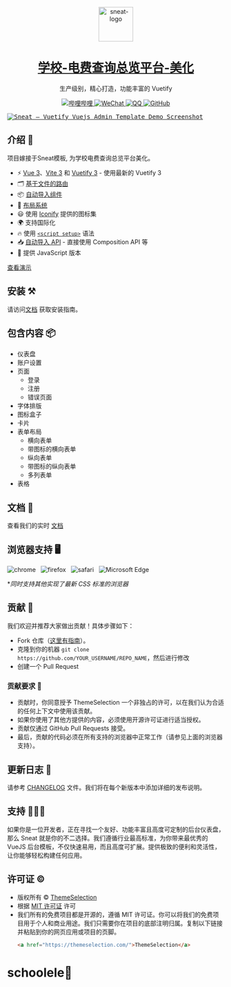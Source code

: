 <p align="center"></p>

<p align="center">
   <a href="https://themeselection.com/item/sneat-free-vuetify-vuejs-admin-template/" target="_blank">
      <img src="https://raw.githubusercontent.com/2547364328luotao/2547364328luotao.github.io/refs/heads/main/img/logo%20(1).png" alt="sneat-logo" width="80px" height="auto">
   </a>
</p>

<h1 align="center">
   <a href="https://themeselection.com/item/sneat-free-vuetify-vuejs-admin-templa/" target="_blank" align="center">
 学校-电费查询总览平台-美化
   </a>
</h1>

<p align="center">生产级别，精心打造，功能丰富的 Vuetify</p>

<p align="center">
   <a href="https://space.bilibili.com/525163001">
      <img src="https://img.shields.io/badge/bilibili-%E7%AC%99%E7%AE%AB%E5%A6%82%E6%A2%A6-FF6D9D?logo=bilibili&logoColor=FF6D9D" alt="哔哩哔哩">
   </a>
   <a href="https://u.wechat.com/EPF8WK3pzJRhBUHQa3aqK1k?s=1" target="_blank">
   <img alt="WeChat" src="https://img.shields.io/badge/WeChat-%EE%85%AA-95EC69?logo=wechat">
   </a>
   <a href="https://qm.qq.com/cgi-bin/qm/qr?k=oig6gaE9LsTQdlHEt8D_Spb_yv8U5B4x">
    <img src="https://img.shields.io/badge/QQ-%E9%9B%A8%E4%B8%AD%E4%B8%81%E9%A6%99%EF%BC%8C%E4%B8%80%E4%B8%9D%E5%BF%A7%E4%BC%A4-00B8E6?logo=qq" alt=" QQ">
  </a>
   <a href="https://github.com/imsyy/SPlayer/tree/v3.0.0-beta.1" target="_blank">
      <img alt="GitHub" src="https://img.shields.io/badge/GitHub-luotao-blue?logo=github"> 
   </a>
</p>

<kbd>[![Sneat – Vuetify Vuejs Admin Template Demo Screenshot](https://cdn.themeselection.com/ts-assets/sneat/sneat-vuetify-vuejs-admin-template-free/marketing/sneat-vuetify-vuejs-admin-template-free-github.png)](https://themeselection.com/item/sneat-free-vuetify-vuejs-admin-template/)</kbd>

## 介绍 🚀

项目嫁接于Sneat模板, 为学校电费查询总览平台美化。

- ⚡️ [Vue 3](https://github.com/vuejs/core)、[Vite 3](https://github.com/vitejs/vite) 和 [Vuetify 3](https://next.vuetifyjs.com/en/) - 使用最新的 Vuetify 3
- 🗂 [基于文件的路由](https://github.com/hannoeru/vite-plugin-pages)
- 📦 [自动导入组件](https://github.com/antfu/unplugin-vue-components)
- 📑 [布局系统](https://github.com/JohnCampionJr/vite-plugin-vue-layouts)
- 😃 使用 [Iconify](https://iconify.design/) 提供的图标集
- 🌍 支持国际化
- 🔥 使用 [`<script setup>`](https://vuejs.org/api/sfc-script-setup.html) 语法
- 📥 [自动导入 API](https://github.com/antfu/unplugin-auto-import) - 直接使用 Composition API 等
- 🦾 提供 JavaScript 版本

[查看演示](https://demos.themeselection.com/sneat-vuetify-vuejs-admin-template-free/demo/dashboar)

## 安装 ⚒️

请访问[文档](https://demos.themeselection.com/sneat-vuetify-vuejs-admin-template/documentation/guide/installation.html) 获取安装指南。

## 包含内容 📦

- 仪表盘
- 账户设置
- 页面
  - 登录
  - 注册
  - 错误页面
- 字体排版
- 图标盒子
- 卡片
- 表单布局
  - 横向表单
  - 带图标的横向表单
  - 纵向表单
  - 带图标的纵向表单
  - 多列表单
- 表格


## 文档 📜

查看我们的实时 [文档](https://demos.themeselection.com/sneat-vuetify-vuejs-admin-template/documentation/)

## 浏览器支持 🖥️

![chrome](https://github.com/nuxt/nuxt/assets/47495003/bbb6d7b0-2db6-4af4-abdc-a73de71dd287)
&nbsp;&nbsp;![firefox](https://github.com/nuxt/nuxt/assets/47495003/bca1f2d0-d597-453b-8525-5c94e36bfc33)
&nbsp;&nbsp;![safari](https://github.com/nuxt/nuxt/assets/47495003/8ecbb395-78fb-40fb-bb59-7301bf8a7e5d)
&nbsp;&nbsp;![Microsoft Edge](https://github.com/nuxt/nuxt/assets/47495003/f945821b-0cbd-464d-8103-824d4d5c4e9a)

*_同时支持其他实现了最新 CSS 标准的浏览器_

## 贡献 🦸

我们欢迎并推荐大家做出贡献！具体步骤如下：

* Fork 仓库（[这里有指南](https://docs.github.com/en/get-started/quickstart/fork-a-repo)）。
* 克隆到你的机器 `git clone https://github.com/YOUR_USERNAME/REPO_NAME`，然后进行修改
* 创建一个 Pull Request

### 贡献要求 🧰

* 贡献时，你同意授予 ThemeSelection 一个非独占的许可，以在我们认为合适的任何上下文中使用该贡献。
* 如果你使用了其他方提供的内容，必须使用开源许可证进行适当授权。
* 贡献仅通过 GitHub Pull Requests 接受。
* 最后，贡献的代码必须在所有支持的浏览器中正常工作（请参见上面的浏览器支持）。

## 更新日志 📆

请参考 [CHANGELOG](CHANGELOG.md) 文件。我们将在每个新版本中添加详细的发布说明。

## 支持 🧑🏻‍💻

如果你是一位开发者，正在寻找一个友好、功能丰富且高度可定制的后台仪表盘，那么 Sneat 就是你的不二选择。我们遵循行业最高标准，为你带来最优秀的 VueJS 后台模板，不仅快速易用，而且高度可扩展。提供极致的便利和灵活性，让你能够轻松构建任何应用。

## 许可证 &copy;

- 版权所有 © [ThemeSelection](https://themeselection.com/)
- 根据 [MIT 许可证](LICENSE) 许可
- 我们所有的免费项目都是开源的，遵循 MIT 许可证。你可以将我们的免费项目用于个人和商业用途。我们只需要你在项目的底部注明归属。复制以下链接并粘贴到你的网页应用或项目的页脚。
   ```html
  <a href="https://themeselection.com/">ThemeSelection</a>
  ```
# schoolele🏫
